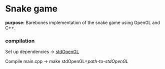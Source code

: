 # Snake game

**purpose:** Barebones implementation of the snake game using OpenGL and C++.

### compilation

Set up dependencies -> [stdOpenGL](https://github.com/LACHBAC5/stdOpenGL)

Compile main.cpp -> make stdOpenGL=*path-to-stdOpenGL*
